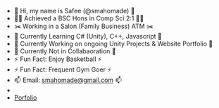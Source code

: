 - 👋 Hi, my name is Safee (@smahomade) 👋
- 👨‍🎓 Achieved a BSC Hons in Comp Sci 2:1 👨‍🎓
- :scissors: Working in a Salon (Family Business) ATM :scissors:
- 🌱 Currently Learning C# (Unity), C++, Javascript 🌱
- 🔭 Currently Working on ongoing Unity Projects & Website Portfolio 🔭
- 👯 Currently Not in Collabaoration 👯
- ⚡ Fun Fact: Enjoy Basketball ⚡
- ⚡ Fun Fact: Frequent Gym Goer ⚡
- 📫 Email: smahomade@gmail.com 📫
- <li><a href="https://smahomade.github.io">Porfolio</a></li> 




<!--
**smahomade/smahomade** is a ✨ _special_ ✨ repository because its `README.md` (this file) appears on your GitHub profile.

Here are some ideas to get you started:

- 🔭 I’m currently working on ...
- 🌱 I’m currently learning ...
- 👯 I’m looking to collaborate on ...
- 🤔 I’m looking for help with ...
- 💬 Ask me about ...
- 📫 How to reach me: ...
- 😄 Pronouns: ...
- ⚡ Fun fact: ...
-->
